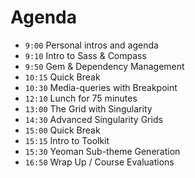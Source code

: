 # Agenda

* <span class="time"><code>9:00</code></span> <span class="item">Personal intros and agenda</span>
* <span class="time"><code>9:10</code></span> <span class="item">Intro to Sass &amp; Compass</span>
* <span class="time"><code>9:50</code></span> <span class="item">Gem &amp; Dependency Management</span>
* <span class="break time"><code>10:15</code></span> <span class="break item">Quick Break</span>
* <span class="time"><code>10:30</code></span> <span class="item">Media-queries with Breakpoint</span>
* <span class="break time"><code>12:10</code></span> <span class="break item">Lunch for 75 minutes</span>
* <span class="time"><code>13:00</code></span> <span class="item">The Grid with Singularity</span>
* <span class="time"><code>14:30</code></span> <span class="item">Advanced Singularity Grids</span>
* <span class="break time"><code>15:00</code></span> <span class="break item">Quick Break</span>
* <span class="time"><code>15:15</code></span> <span class="item">Intro to Toolkit</span>
* <span class="time"><code>15:30</code></span> <span class="item">Yeoman Sub-theme Generation</span>
* <span class="time"><code>16:50</code></span> <span class="item">Wrap Up / Course Evaluations</span>

